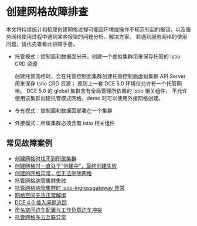 # 创建网格故障排查

本文将持续统计和梳理创建网格过程可能因环境或操作不规范引起的报错，以及服务网格使用过程中遇到某些报错的问题分析、解决方案。
若遇到服务网格的使用问题，请优先查看此排障手册。

- 托管模式：控制面和数据面分开，创建一个虚拟集群用来保存托管的 Istio CRD 资源

    创建托管网格时，会在托管控制面集群创建托管控制面虚拟集群 API Server 用来保存 Istio CRD 资源；
    原则上一套 DCE 5.0 环境仅允许有一个托管网格。
    DCE 5.0 的 global 集群含有全局管理所依赖的 Istio 相关组件，
    不允许使用该集群创建托管模式网格，demo 时可以使用外接网格创建。

- 专有模式：控制面和数据面部署在一个集群
- 外接模式：所属集群必须含有 istio 相关组件

## 常见故障案例

- [创建网格时找不到所属集群](./cannot-find-cluster.md)
- [创建网格时一直处于“创建中”，最终创建失败](./always-in-creating.md)
- [创建的网格异常，但无法删除网格](./failed-to-delete.md)
- [托管网格纳管集群失败](./failed-to-add-cluster.md)
- [托管网格纳管集群时 istio-ingressgateway 异常](./hosted-mesh-errors.md)
- [网格空间无法正常解绑](./mesh-space-cannot-unbind.md)
- [DCE 4.0 接入问题追踪](./dce4.0-issues.md)
- [命名空间边车配置与工作负载边车冲突](./sidecar.md)
- [托管网格多云互联异常](./cluster-interconnect.md)
